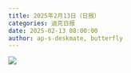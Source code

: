 ```yaml
---
title: 2025年2月13日（日报）
categories: 迪克日报
date: 2025-02-13 08:00:00
author: ap-s-deskmate, butterfly
---
```


![](IMG_2230.jpeg)